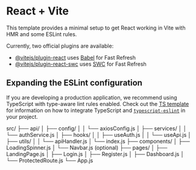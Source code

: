 # React + Vite

This template provides a minimal setup to get React working in Vite with HMR and some ESLint rules.

Currently, two official plugins are available:

- [@vitejs/plugin-react](https://github.com/vitejs/vite-plugin-react/blob/main/packages/plugin-react) uses [Babel](https://babeljs.io/) for Fast Refresh
- [@vitejs/plugin-react-swc](https://github.com/vitejs/vite-plugin-react/blob/main/packages/plugin-react-swc) uses [SWC](https://swc.rs/) for Fast Refresh

## Expanding the ESLint configuration

If you are developing a production application, we recommend using TypeScript with type-aware lint rules enabled. Check out the [TS template](https://github.com/vitejs/vite/tree/main/packages/create-vite/template-react-ts) for information on how to integrate TypeScript and [`typescript-eslint`](https://typescript-eslint.io) in your project.



src/
├── api/
│   ├── config/
│   │   └── axiosConfig.js
│   ├── services/
│   │   └── authService.js
│   ├── hooks/
│   │   ├── useAuth.js
│   │   └── useApi.js
│   ├── utils/
│   │   └── apiHandler.js
│   └── index.js
├── components/
│   ├── LoadingSpinner.js
│   └── Navbar.js (optional)
├── pages/
│   ├── LandingPage.js
│   ├── Login.js
│   ├── Register.js
│   ├── Dashboard.js
│   └── ProtectedRoute.js
└── App.js
